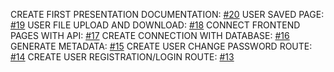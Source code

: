 
CREATE FIRST PRESENTATION DOCUMENTATION: [#20](url)
USER SAVED PAGE: [#19](url)
USER FILE UPLOAD AND DOWNLOAD: [#18](url)
CONNECT FRONTEND PAGES WITH API: [#17](url)
CREATE CONNECTION WITH DATABASE: [#16](url)
GENERATE METADATA: [#15](url)
CREATE USER CHANGE PASSWORD ROUTE: [#14](url)
CREATE USER REGISTRATION/LOGIN ROUTE: [#13](url)
